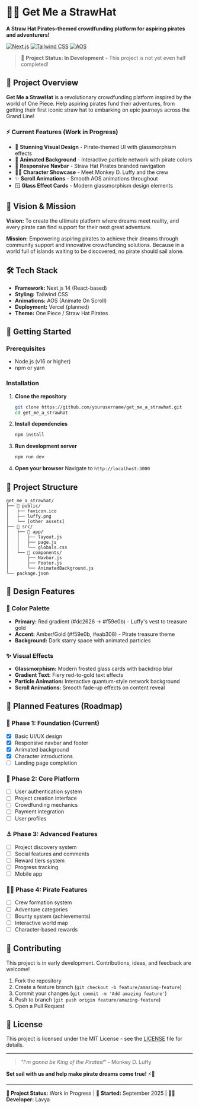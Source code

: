 # 🏴‍☠️ Get Me a StrawHat

**A Straw Hat Pirates-themed crowdfunding platform for aspiring pirates and adventurers!**

[![Next.js](https://img.shields.io/badge/Next.js-14-black?logo=next.js&logoColor=white)](https://nextjs.org/)
[![Tailwind CSS](https://img.shields.io/badge/Tailwind_CSS-3-38B2AC?logo=tailwind-css&logoColor=white)](https://tailwindcss.com/)
[![AOS](https://img.shields.io/badge/AOS-Animate_On_Scroll-blue)](https://michalsnik.github.io/aos/)

> 🚧 **Project Status: In Development** - This project is not yet even half completed!

## 🌟 Project Overview

**Get Me a StrawHat** is a revolutionary crowdfunding platform inspired by the world of One Piece. Help aspiring pirates fund their adventures, from getting their first iconic straw hat to embarking on epic journeys across the Grand Line!

### ⚡ Current Features (Work in Progress)
- 🎨 **Stunning Visual Design** - Pirate-themed UI with glassmorphism effects
- 🌊 **Animated Background** - Interactive particle network with pirate colors
- 📱 **Responsive Navbar** - Straw Hat Pirates branded navigation
- 🏴‍☠️ **Character Showcase** - Meet Monkey D. Luffy and the crew
- ✨ **Scroll Animations** - Smooth AOS animations throughout
- 🪟 **Glass Effect Cards** - Modern glassmorphism design elements

## 🎯 Vision & Mission

**Vision:** To create the ultimate platform where dreams meet reality, and every pirate can find support for their next great adventure.

**Mission:** Empowering aspiring pirates to achieve their dreams through community support and innovative crowdfunding solutions. Because in a world full of islands waiting to be discovered, no pirate should sail alone.

## 🛠️ Tech Stack

- **Framework:** Next.js 14 (React-based)
- **Styling:** Tailwind CSS
- **Animations:** AOS (Animate On Scroll)
- **Deployment:** Vercel (planned)
- **Theme:** One Piece / Straw Hat Pirates

## 🚀 Getting Started

### Prerequisites
- Node.js (v16 or higher)
- npm or yarn

### Installation

1. **Clone the repository**
   ```bash
   git clone https://github.com/yourusername/get_me_a_strawhat.git
   cd get_me_a_strawhat
   ```

2. **Install dependencies**
   ```bash
   npm install
   ```

3. **Run development server**
   ```bash
   npm run dev
   ```

4. **Open your browser**
   Navigate to `http://localhost:3000`

## 📁 Project Structure

```
get_me_a_strawhat/
├── 📁 public/
│   ├── favicon.ico
│   ├── luffy.png
│   └── [other assets]
├── 📁 src/
│   ├── 📁 app/
│   │   ├── layout.js
│   │   ├── page.js
│   │   └── globals.css
│   └── 📁 components/
│       ├── Navbar.js
│       ├── Footer.js
│       └── AnimatedBackground.js
└── package.json
```

## 🎨 Design Features

### 🌈 Color Palette
- **Primary:** Red gradient (#dc2626 → #f59e0b) - Luffy's vest to treasure gold
- **Accent:** Amber/Gold (#f59e0b, #eab308) - Pirate treasure theme
- **Background:** Dark starry space with animated particles

### ✨ Visual Effects
- **Glassmorphism:** Modern frosted glass cards with backdrop blur
- **Gradient Text:** Fiery red-to-gold text effects
- **Particle Animation:** Interactive quantum-style network background
- **Scroll Animations:** Smooth fade-up effects on content reveal

## 🔮 Planned Features (Roadmap)

### 🎯 Phase 1: Foundation (Current)
- [x] Basic UI/UX design
- [x] Responsive navbar and footer
- [x] Animated background
- [x] Character introductions
- [ ] Landing page completion

### 🚢 Phase 2: Core Platform
- [ ] User authentication system
- [ ] Project creation interface
- [ ] Crowdfunding mechanics
- [ ] Payment integration
- [ ] User profiles

### ⚓ Phase 3: Advanced Features
- [ ] Project discovery system
- [ ] Social features and comments
- [ ] Reward tiers system
- [ ] Progress tracking
- [ ] Mobile app

### 🏴‍☠️ Phase 4: Pirate Features
- [ ] Crew formation system
- [ ] Adventure categories
- [ ] Bounty system (achievements)
- [ ] Interactive world map
- [ ] Character-based rewards

## 🤝 Contributing

This project is in early development. Contributions, ideas, and feedback are welcome!

1. Fork the repository
2. Create a feature branch (`git checkout -b feature/amazing-feature`)
3. Commit your changes (`git commit -m 'Add amazing feature'`)
4. Push to branch (`git push origin feature/amazing-feature`)
5. Open a Pull Request

## 📜 License

This project is licensed under the MIT License - see the [LICENSE](LICENSE) file for details.



---

> *"I'm gonna be King of the Pirates!"* - Monkey D. Luffy

**Set sail with us and help make pirate dreams come true!** ⚡🌟

---

**🚧 Project Status:** Work in Progress | **📅 Started:** September 2025 | **👨‍💻 Developer:** Lavya
